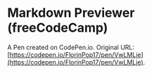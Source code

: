 # Markdown Previewer (freeCodeCamp)

A Pen created on CodePen.io. Original URL: [https://codepen.io/FlorinPop17/pen/VwLMLje](https://codepen.io/FlorinPop17/pen/VwLMLje).


